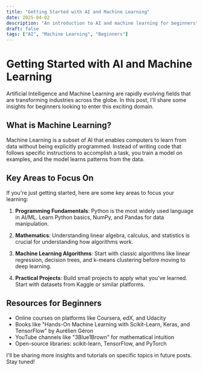 ```yaml
---
title: "Getting Started with AI and Machine Learning"
date: 2025-04-02
description: "An introduction to AI and machine learning for beginners"
draft: false
tags: ["AI", "Machine Learning", "Beginners"]
---
```


# Getting Started with AI and Machine Learning

Artificial Intelligence and Machine Learning are rapidly evolving fields that are transforming industries across the globe. In this post, I'll share some insights for beginners looking to enter this exciting domain.

## What is Machine Learning?

Machine Learning is a subset of AI that enables computers to learn from data without being explicitly programmed. Instead of writing code that follows specific instructions to accomplish a task, you train a model on examples, and the model learns patterns from the data.

## Key Areas to Focus On

If you're just getting started, here are some key areas to focus your learning:

1. **Programming Fundamentals**: Python is the most widely used language in AI/ML. Learn Python basics, NumPy, and Pandas for data manipulation.

2. **Mathematics**: Understanding linear algebra, calculus, and statistics is crucial for understanding how algorithms work.

3. **Machine Learning Algorithms**: Start with classic algorithms like linear regression, decision trees, and k-means clustering before moving to deep learning.

4. **Practical Projects**: Build small projects to apply what you've learned. Start with datasets from Kaggle or similar platforms.

## Resources for Beginners

- Online courses on platforms like Coursera, edX, and Udacity
- Books like "Hands-On Machine Learning with Scikit-Learn, Keras, and TensorFlow" by Aurélien Géron
- YouTube channels like "3Blue1Brown" for mathematical intuition
- Open-source libraries: scikit-learn, TensorFlow, and PyTorch

I'll be sharing more insights and tutorials on specific topics in future posts. Stay tuned! 